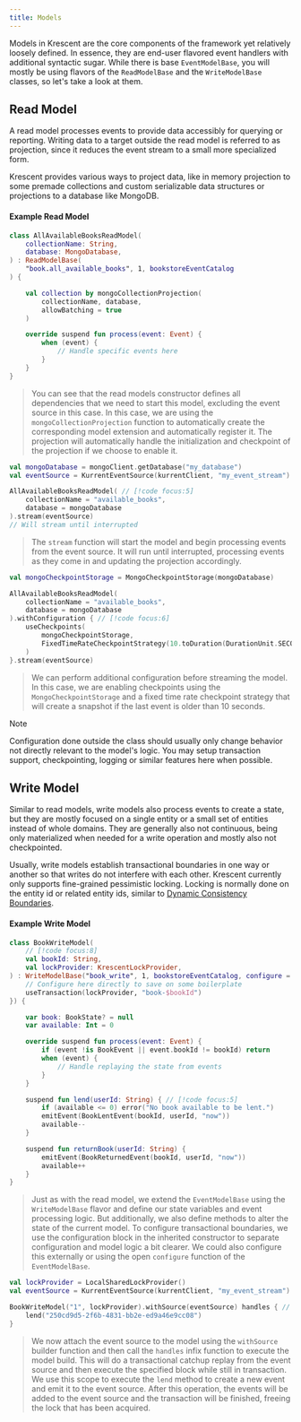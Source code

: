 ```yaml
---
title: Models
---
```


Models in Krescent are the core components of the framework yet relatively loosely defined. In essence, they are
end-user flavored event handlers with additional syntactic sugar. While there is base `EventModelBase`, you will mostly
be using flavors of the `ReadModelBase` and the `WriteModelBase` classes, so let's take a look at them.

## Read Model

A read model processes events to provide data accessibly for querying or reporting. Writing data to a target outside the
read model is referred to as projection, since it reduces the event stream to a small more specialized form.

Krescent provides various ways to project data, like in memory projection to some premade collections and custom
serializable data structures or projections to a database like MongoDB.

#### Example Read Model

```kotlin
class AllAvailableBooksReadModel(
    collectionName: String,
    database: MongoDatabase,
) : ReadModelBase(
    "book.all_available_books", 1, bookstoreEventCatalog
) {

    val collection by mongoCollectionProjection(
        collectionName, database,
        allowBatching = true
    )

    override suspend fun process(event: Event) {
        when (event) {
            // Handle specific events here
        }
    }
}
```

> You can see that the read models constructor defines all dependencies that we need to start this model, excluding the
> event source in this case. In this case, we are using the `mongoCollectionProjection` function to automatically create
> the corresponding model extension and automatically register it. The projection will automatically handle the
> initialization and checkpoint of the projection if we choose to enable it.

```kotlin
val mongoDatabase = mongoClient.getDatabase("my_database")
val eventSource = KurrentEventSource(kurrentClient, "my_event_stream")

AllAvailableBooksReadModel( // [!code focus:5]
    collectionName = "available_books",
    database = mongoDatabase
).stream(eventSource)
// Will stream until interrupted
```

> The `stream` function will start the model and begin processing events from the event source. It will run until
> interrupted, processing events as they come in and updating the projection accordingly.

```kotlin
val mongoCheckpointStorage = MongoCheckpointStorage(mongoDatabase)

AllAvailableBooksReadModel(
    collectionName = "available_books",
    database = mongoDatabase
).withConfiguration { // [!code focus:6]
    useCheckpoints(
        mongoCheckpointStorage,
        FixedTimeRateCheckpointStrategy(10.toDuration(DurationUnit.SECONDS))
    )
}.stream(eventSource)
```

> We can perform additional configuration before streaming the model. In this case, we are enabling checkpoints
> using the `MongoCheckpointStorage` and a fixed time rate checkpoint strategy that will create a snapshot
> if the last event is older than 10 seconds.

> [!NOTE]
> Configuration done outside the class should usually only change behavior not directly relevant to the model's logic.
> You may setup transaction support, checkpointing, logging or similar features here when possible.

## Write Model

Similar to read models, write models also process events to create a state, but they are mostly focused on a
single entity or a small set of entities instead of whole domains. They are generally also not continuous, being
only materialized when needed for a write operation and mostly also not checkpointed.

Usually, write models establish transactional boundaries in one way or another so that writes do not interfere with
each other. Krescent currently only supports fine-grained pessimistic locking. Locking is normally done on the
entity id or related entity ids, similar to [Dynamic Consistency Boundaries](https://dcb.events/).

#### Example Write Model

```kotlin
class BookWriteModel(
    // [!code focus:8]
    val bookId: String,
    val lockProvider: KrescentLockProvider,
) : WriteModelBase("book_write", 1, bookstoreEventCatalog, configure = {
    // Configure here directly to save on some boilerplate
    useTransaction(lockProvider, "book-$bookId")
}) {

    var book: BookState? = null
    var available: Int = 0

    override suspend fun process(event: Event) {
        if (event !is BookEvent || event.bookId != bookId) return
        when (event) {
            // Handle replaying the state from events
        }
    }

    suspend fun lend(userId: String) { // [!code focus:5]
        if (available <= 0) error("No book available to be lent.")
        emitEvent(BookLentEvent(bookId, userId, "now"))
        available--
    }

    suspend fun returnBook(userId: String) {
        emitEvent(BookReturnedEvent(bookId, userId, "now"))
        available++
    }
}
```

> Just as with the read model, we extend the `EventModelBase` using the `WriteModelBase` flavor and define our state
> variables and event processing logic. But additionally, we also define methods to alter the state of the current
> model.
> To configure transactional boundaries, we use the configuration block in the inherited constructor to separate
> configuration and model logic a bit clearer. We could also configure this externally or using the open `configure`
> function of the `EventModelBase`.

````kotlin
val lockProvider = LocalSharedLockProvider()
val eventSource = KurrentEventSource(kurrentClient, "my_event_stream")

BookWriteModel("1", lockProvider).withSource(eventSource) handles { // [!code focus:3]
    lend("250cd9d5-2f6b-4831-bb2e-ed9a46e9cc08")
}
````

> We now attach the event source to the model using the `withSource` builder function and then call the
> `handles` infix function to execute the model build. This will do a transactional catchup replay from the event
> source and then execute the specified block while still in transaction. We use this scope to execute the
> `lend` method to create a new event and emit it to the event source. After this operation, the events will be
> added to the event source and the transaction will be finished, freeing the lock that has been acquired.